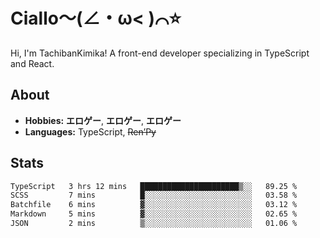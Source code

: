 # Ciallo～(∠・ω< )⌒⭐️

Hi, I'm TachibanKimika! A front-end developer specializing in TypeScript and React.

## About
- **Hobbies:** **エロゲー**, **エロゲー**, **エロゲー**
- **Languages:** TypeScript, ~~Ren’Py~~

## Stats
<!--START_SECTION:waka-->

```txt
TypeScript   3 hrs 12 mins   ██████████████████████▒░░   89.25 %
SCSS         7 mins          █░░░░░░░░░░░░░░░░░░░░░░░░   03.58 %
Batchfile    6 mins          ▓░░░░░░░░░░░░░░░░░░░░░░░░   03.12 %
Markdown     5 mins          ▓░░░░░░░░░░░░░░░░░░░░░░░░   02.65 %
JSON         2 mins          ▒░░░░░░░░░░░░░░░░░░░░░░░░   01.06 %
```

<!--END_SECTION:waka-->

<!-- ![Metrics](https://metrics.lecoq.io/TachibanaKimika?template=classic&base.activity=0&base.community=0&base.repositories=0&languages=1&isocalendar=1&isocalendar.duration=half-year&languages.limit=8&languages.sections=most-used&languages.colors=github&languages.threshold=0%25&languages.indepth=false&languages.recent.load=300&languages.recent.days=14&config.timezone=Asia%2FShanghai)
 -->
